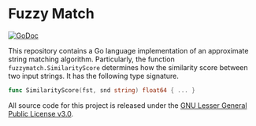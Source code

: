 # Fuzzy Match

[![GoDoc](https://godoc.org/github.com/abhabongse/fuzzymatch-go/pkg/fuzzymatch?status.svg)](https://godoc.org/github.com/abhabongse/fuzzymatch-go/pkg/fuzzymatch)

This repository contains a Go language implementation of an approximate string matching algorithm. Particularly,
the function `fuzzymatch.SimilarityScore` determines how the similarity score between two input strings. It has
the following type signature.

```go
func SimilarityScore(fst, snd string) float64 { ... }
```

All source code for this project is released under the [GNU Lesser General Public License v3.0](LICENSE).

